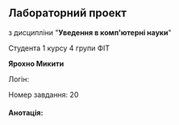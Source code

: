 
## Лабораторний проект

з дисципліни "**Уведення в комп'ютерні науки**"


Студента 1 курсу 4 групи ФІТ

**Ярохно Микити**

Логін:

  
  
  

Номер завдання: 20

#### Анотація:



